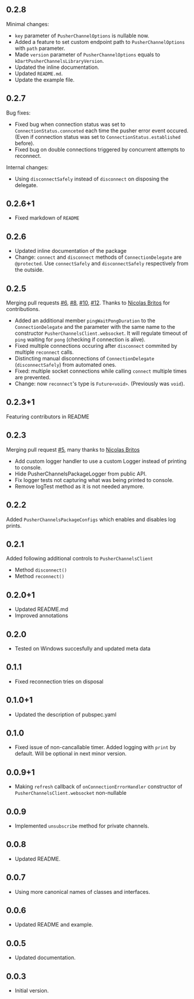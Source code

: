 ## 0.2.8
Minimal changes:
- `key` parameter of `PusherChannelOptions` is nullable now.
- Added a feature to set custom endpoint path to `PusherChannelOptions` with `path` parameter.
- Made `version` parameter of `PusherChannelOptions` equals to `kDartPusherChannelsLibraryVersion`.
- Updated the inline documentation.
- Updated `README.md`.
- Update the example file.
## 0.2.7
Bug fixes:
- Fixed bug when connection status was set to `ConnectionStatus.connceted` each time the pusher error event occured.
(Even if connection status was set to `ConnectionStatus.established` before).
- Fixed bug on double connections triggered by concurrent attempts to reconnect.

Internal changes:
- Using `disconnectSafely` instead of `disconnect` on disposing the delegate.
## 0.2.6+1
- Fixed markdown of `README`
## 0.2.6

- Updated inline documentation of the package
- Change: `connect` and `disconnect` methods of `ConnectionDelegate` are `@protected`. Use `connectSafely` and `disconnectSafely` respectively from the outside.
## 0.2.5
Merging pull requests [#6](https://github.com/mcfugger/dart_pusher_channels/pull/6),
[#8](https://github.com/mcfugger/dart_pusher_channels/pull/8), [#10](https://github.com/mcfugger/dart_pusher_channels/pull/10), [#12](https://github.com/mcfugger/dart_pusher_channels/pull/12). Thanks to [Nicolas Britos](https://github.com/nicobritos) for contributions.
- Added an additional member `pingWaitPongDuration` to the `ConnectionDelegate` and the parameter with the same name
to the constructor `PusherChannelsClient.websocket`. It will regulate timeout of `ping` waiting for `pong` (checking if connection is alive).
- Fixed multiple connections occuring after `disconnect` commited by multiple `reconnect` calls.
- Distincting manual disconnections of `ConnectionDelegate` (`disconnectSafely`) from automated ones.
- Fixed: multiple socket connections while calling `connect` multiple times are prevented.
- Change: now `reconnect`'s type is `Future<void>`. (Previously was `void`).
## 0.2.3+1

Featuring contributors in README
## 0.2.3

Merging pull request [#5](https://github.com/mcfugger/dart_pusher_channels/pull/5), many thanks to [Nicolas Britos](https://github.com/nicobritos)
- Add custom logger handler to use a custom Logger instead of printing to console.
- Hide PusherChannelsPackageLogger from public API.
- Fix logger tests not capturing what was being printed to console.
- Remove logTest method as it is not needed anymore.
## 0.2.2

Added `PusherChannelsPackageConfigs` which enables and disables log prints.
## 0.2.1

Added following additional controls to `PusherChannelsClient`
- Method `disconnect()`
- Method `reconnect()`
## 0.2.0+1

- Updated README.md
- Improved annotations
## 0.2.0

- Tested on Windows succesfully and updated meta data
## 0.1.1

- Fixed reconnection tries on disposal
## 0.1.0+1

- Updated the description of pubspec.yaml
## 0.1.0

- Fixed issue of non-cancallable timer. Added logging with `print` by default. Will be optional in next minor version.
## 0.0.9+1

- Making `refresh` callback of `onConnectionErrorHandler` constructor of `PusherChannelsClient.websocket` non-nullable
## 0.0.9

- Implemented `unsubscribe` method for private channels.
## 0.0.8

- Updated README.
## 0.0.7

- Using more canonical names of classes and interfaces.
## 0.0.6

- Updated README and example.
## 0.0.5

- Updated documentation.
## 0.0.3

- Initial version.
